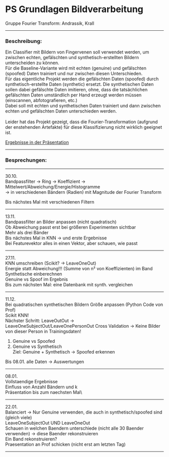 # PS Grundlagen Bildverarbeitung
Gruppe Fourier Transform: Andrassik, Krall

------------------------------------------------------------------------------------------------------

### Beschreibung:
Ein Classifier mit Bildern von Fingervenen soll verwendet werden, um zwischen echten, gefälschten und
synthetisch-erstellten Bildern unterscheiden zu können.\
Für die Baseline-Variante wird mit echten (genuine) und gefälschten (spoofed) Daten trainiert und nur
zwischen diesen Unterschieden.\
Für das eigentliche Projekt werden die gefälschten Daten (spoofed) durch synthetisch-erstellte Daten
(synthetic) ersetzt. Die synthetischen Daten sollen dabei gefälschte Daten imitieren, ohne, dass die
tatsächlichen gefälschten Daten umständlich per Hand erzeugt werden müssen
(einscannen, abfotografieren, etc.)\
Dabei soll mit echten und synthetischen Daten trainiert und dann zwischen echten und gefälschten Daten
unterschieden werden.\
<br>
Leider hat das Projekt gezeigt, dass die Fourier-Transformation (aufgrund der enstehenden Artefakte) 
für diese Klassifizierung nicht wirklich geeignet ist. <br>

[Ergebnisse in der Präsentation](./presentation/Presentation.pdf)

------------------------------------------------------------------------------------------------------

### Besprechungen:

------------------------------------------------------------------------------------------------------

30.10.\
Bandpassfilter -> Ring -> Koeffizient -> Mittelwert/Abweichung/Energie/Histogramme\
-> in verschiedenen Bändern (Radien) mit Magnitude der Fourier Transform

Bis nächstes Mal mit verschiedenen Filtern 

------------------------------------------------------------------------------------------------------

13.11.\
Bandpassfilter an Bilder anpassen (nicht quadratisch)\
Ob Abweichung passt erst bei größeren Experimenten sichtbar\
Mehr als drei Bänder\
Bis nächstes Mal in KNN -> und erste Ergebnisse\
Bei Featurevektor alles in einen Vektor, aber schauen, wie passt

------------------------------------------------------------------------------------------------------

27.11.\
KNN umschreiben (Scikit? -> LeaveOneOut)\
Energie statt Abweichung!!! (Summe von n² von Koeffizienten) im Band\
Synthetische einberechnen\
Genuine vs Spoof im Ergebnis\
Bis zum nächsten Mal: eine Datenbank mit synth. vergleichen

------------------------------------------------------------------------------------------------------

11.12.\
Bei quadratischen synthetischen Bildern Größe anpassen (Python Code von Prof)\
Scikit KNN!\
Nächster Schritt: LeaveOutOut -> LeaveOneSubjectOut/LeaveOnePersonOut Cross Validation
	-> Keine Bilder von dieser Person in Trainingsdaten!

1. Genuine vs Spoofed
2. Genuine vs Synthetisch\
Ziel: Genuine + Synthetisch -> Spoofed erkennen

Bis 08.01. alle Daten -> Auswertungen

------------------------------------------------------------------------------------------------------

08.01.\
Vollstaendige Ergebnisse\
Einfluss von Anzahl Bändern und k\
Präsentation bis zum naechsten Mal\

------------------------------------------------------------------------------------------------------

22.01.\
Balanciert -> Nur Genuine verwenden, die auch in synthetisch/spoofed sind (gleich viele)\
LeaveOneSubjectOut UND LeaveOneOut\
Schauen in welchen Baendern unterschiede (nicht alle 30 Baender verwenden) -> diese Baender rekonstruieren\
Ein Band rekonstruieren?\
Praesentation an Prof schicken (nicht erst am letzten Tag)

------------------------------------------------------------------------------------------------------














